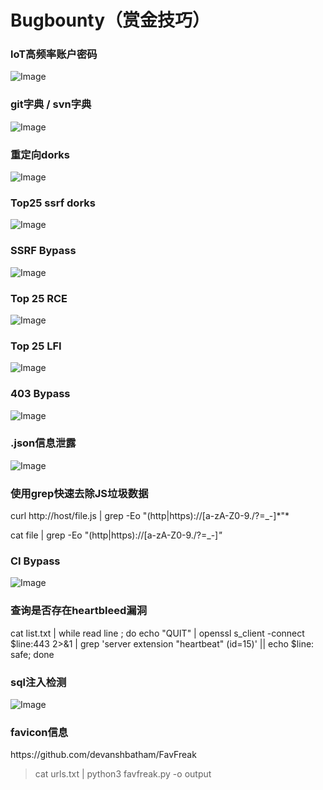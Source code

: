 # Bugbounty（赏金技巧）

<h3>loT高频率账户密码</h3>
<img src="https://github.com/CKevens/Bugbounty/blob/main/IoT.png" alt="Image" style="max-width: 100%;" class="">

<h3>git字典 / svn字典</h3>
<img src="https://github.com/CKevens/Bugbounty/blob/main/git.svn.png" alt="Image" style="max-width: 100%;" class="">

<h3>重定向dorks</h3>
<img src="https://github.com/CKevens/Bugbounty/blob/main/dorks.png" alt="Image" style="max-width: 100%;" class="">

<h3>Top25 ssrf dorks</h3>
<img src="https://github.com/CKevens/Bugbounty/blob/main/ssrf%20dorks.png" alt="Image" style="max-width: 100%;" class="">

<h3>SSRF Bypass</h3>
<img src="https://github.com/CKevens/Bugbounty/blob/main/SSRF%20Bypass.png" alt="Image" style="max-width: 100%;" class="">

<h3>Top 25 RCE</h3>
<img src="https://github.com/CKevens/Bugbounty/blob/main/RCE.png" alt="Image" style="max-width: 100%;" class="">

<h3>Top 25 LFI</h3>
<img src="https://github.com/CKevens/Bugbounty/blob/main/LFI.png" alt="Image" style="max-width: 100%;" class="">

<h3>403 Bypass</h3>
<img src="https://github.com/CKevens/Bugbounty/blob/main/403%20bypass.png" alt="Image" style="max-width: 100%;" class="">

<h3>.json信息泄露</h3>
<img src="https://github.com/CKevens/Bugbounty/blob/main/json.png" alt="Image" style="max-width: 100%;" class="">

<h3>使用grep快速去除JS垃圾数据</h3>
curl http://host/file.js | grep -Eo "(http|https)://[a-zA-Z0-9./?=_-]*"*

cat file | grep -Eo "(http|https)://[a-zA-Z0-9./?=_-]*"*

<h3>CI Bypass</h3>
<img src="https://github.com/CKevens/Bugbounty/blob/main/CI%20Bypass.png" alt="Image" style="max-width: 100%;" class="">

<h3>查询是否存在heartbleed漏洞</h3>
cat list.txt | while read line ; do echo "QUIT" | openssl s_client -connect $line:443 2>&1 | grep 'server extension "heartbeat" (id=15)' || echo $line: safe; done


<h3>sql注入检测</h3>
<img src="https://github.com/CKevens/Bugbounty/blob/main/SQL%20injet.png" alt="Image" style="max-width: 100%;" class="">

<h3>favicon信息</h3>
https://github.com/devanshbatham/FavFreak

>cat urls.txt | python3 favfreak.py -o output



